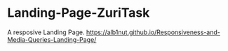 # Landing-Page-ZuriTask
A resposive Landing Page.
https://alb1nut.github.io/Responsiveness-and-Media-Queries-Landing-Page/
